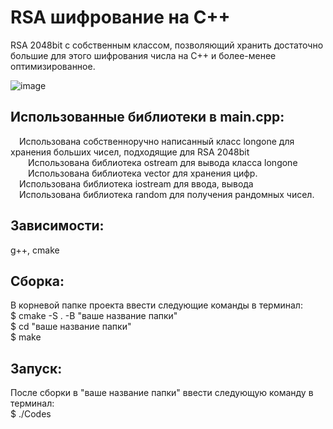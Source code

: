 # RSA шифрование на C++

RSA 2048bit с собственным классом, позволяющий хранить достаточно большие для этого шифрования числа на С++ и более-менее оптимизированное.

![image](https://github.com/user-attachments/assets/9b9cfd47-6c87-41ba-bed4-ec2f4c1f5c15)

## Использованные библиотеки в main.cpp:<br>
&emsp;Использована собственноручно написанный класс longone для хранения больших чисел, подходящие для RSA 2048bit<br>
&emsp;&emsp;Использована библиотека ostream для вывода класса longone<br>
&emsp;&emsp;Использована библиотека vector для хранения цифр.<br>
&emsp;Использована библиотека iostream для ввода, вывода<br>
&emsp;Использована библиотека random для получения рандомных чисел.<br>

## Зависимости:
g++, cmake

## Сборка:
В корневой папке проекта ввести следующие команды в терминал:<br>
$ cmake -S . -B "ваше название папки"<br>
$ cd "ваше название папки"<br>
$ make<br>

## Запуск:
После сборки в "ваше название папки" ввести следующую команду в терминал:<br>
$ ./Codes

